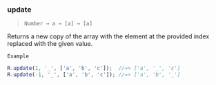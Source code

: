 ### update

> ```Number → a → [a] → [a]```

Returns a new copy of the array with the element at the provided index replaced with the given value.

`Example`

```js
R.update(1, '_', ['a', 'b', 'c']);  //=> ['a', '_', 'c']
R.update(-1, '_', ['a', 'b', 'c']); //=> ['a', 'b', '_']
```